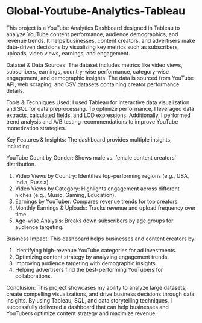 # Global-Youtube-Analytics-Tableau

This project is a YouTube Analytics Dashboard designed in Tableau to analyze YouTube content performance, audience demographics, and revenue trends. It helps businesses, content creators, and advertisers make data-driven decisions by visualizing key metrics such as subscribers, uploads, video views, earnings, and engagement.

Dataset & Data Sources:
The dataset includes metrics like video views, subscribers, earnings, country-wise performance, category-wise engagement, and demographic insights. The data is sourced from YouTube API, web scraping, and CSV datasets containing creator performance details.

Tools & Techniques Used:
I used Tableau for interactive data visualization and SQL for data preprocessing. To optimize performance, I leveraged data extracts, calculated fields, and LOD expressions. Additionally, I performed trend analysis and A/B testing recommendations to improve YouTube monetization strategies.

Key Features & Insights:
The dashboard provides multiple insights, including:

YouTube Count by Gender: Shows male vs. female content creators' distribution.
1. Video Views by Country: Identifies top-performing regions (e.g., USA, India, Russia).
2. Video Views by Category: Highlights engagement across different niches (e.g., Music, Gaming, Education).
3. Earnings by YouTuber: Compares revenue trends for top creators.
4. Monthly Earnings & Uploads: Tracks revenue and upload frequency over time.
5. Age-wise Analysis: Breaks down subscribers by age groups for audience targeting.

Business Impact:
This dashboard helps businesses and content creators by:
1. Identifying high-revenue YouTube categories for ad investments.
2. Optimizing content strategy by analyzing engagement trends.
3. Improving audience targeting with demographic insights.
4. Helping advertisers find the best-performing YouTubers for collaborations.

Conclusion:
This project showcases my ability to analyze large datasets, create compelling visualizations, and drive business decisions through data insights. By using Tableau, SQL, and data storytelling techniques, I successfully delivered a dashboard that can help businesses and YouTubers optimize content strategy and maximize revenue.

